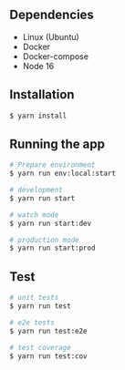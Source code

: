 ## Dependencies
- Linux (Ubuntu)
- Docker
- Docker-compose
- Node 16

## Installation

```bash
$ yarn install
```

## Running the app

```bash
# Prepare environment
$ yarn run env:local:start

# development
$ yarn run start

# watch mode
$ yarn run start:dev

# production mode
$ yarn run start:prod
```

## Test

```bash
# unit tests
$ yarn run test

# e2e tests
$ yarn run test:e2e

# test coverage
$ yarn run test:cov
```
